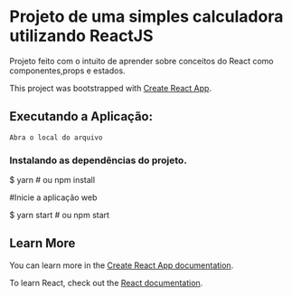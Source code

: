# Projeto de uma simples calculadora utilizando ReactJS
Projeto feito com o intuito de aprender sobre conceitos do React como componentes,props e estados.

This project was bootstrapped with [Create React App](https://github.com/facebook/create-react-app).

## Executando a Aplicação:
    Abra o local do arquivo
  ### Instalando as dependências do projeto.
  $ yarn # ou npm install
  
  #Inicie a aplicação web
  
  $ yarn start # ou npm start

## Learn More

You can learn more in the [Create React App documentation](https://facebook.github.io/create-react-app/docs/getting-started).

To learn React, check out the [React documentation](https://reactjs.org/).

